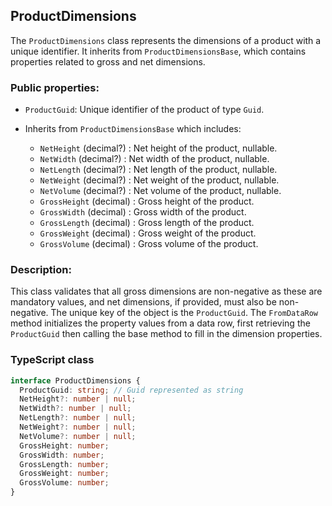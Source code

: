 ﻿## ProductDimensions

The `ProductDimensions` class represents the dimensions of a product with a unique identifier. It inherits from `ProductDimensionsBase`, which contains properties related to gross and net dimensions.

### Public properties:

- `ProductGuid`: Unique identifier of the product of type `Guid`.

- Inherits from `ProductDimensionsBase` which includes:
  - `NetHeight` (decimal?) : Net height of the product, nullable.
  - `NetWidth` (decimal?) : Net width of the product, nullable.
  - `NetLength` (decimal?) : Net length of the product, nullable.
  - `NetWeight` (decimal?) : Net weight of the product, nullable.
  - `NetVolume` (decimal?) : Net volume of the product, nullable.
  - `GrossHeight` (decimal) : Gross height of the product.
  - `GrossWidth` (decimal) : Gross width of the product.
  - `GrossLength` (decimal) : Gross length of the product.
  - `GrossWeight` (decimal) : Gross weight of the product.
  - `GrossVolume` (decimal) : Gross volume of the product.

### Description:

This class validates that all gross dimensions are non-negative as these are mandatory values, and net dimensions, if provided, must also be non-negative. The unique key of the object is the `ProductGuid`. The `FromDataRow` method initializes the property values from a data row, first retrieving the `ProductGuid` then calling the base method to fill in the dimension properties.

### TypeScript class
```typescript
interface ProductDimensions {
  ProductGuid: string; // Guid represented as string
  NetHeight?: number | null;
  NetWidth?: number | null;
  NetLength?: number | null;
  NetWeight?: number | null;
  NetVolume?: number | null;
  GrossHeight: number;
  GrossWidth: number;
  GrossLength: number;
  GrossWeight: number;
  GrossVolume: number;
}
```